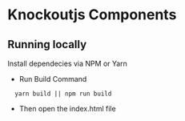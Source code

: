 # Knockoutjs Components

## Running locally

Install dependecies via NPM or Yarn

- Run Build Command

```
  yarn build || npm run build
```

- Then open the index.html file
